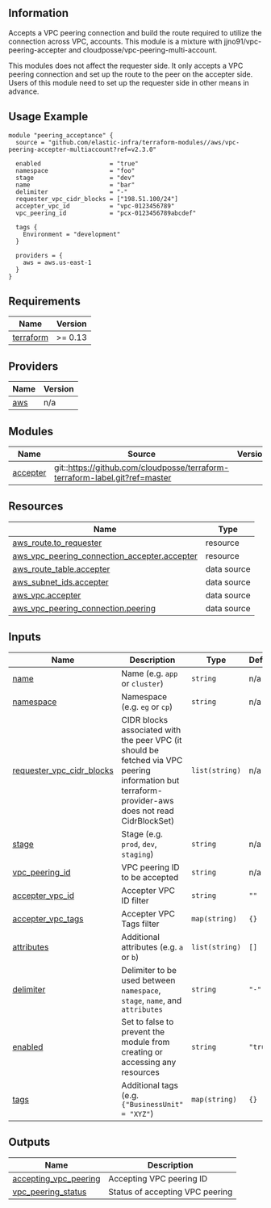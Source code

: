 <!-- BEGINNING OF PRE-COMMIT-TERRAFORM DOCS HOOK -->
## Information

Accepts a VPC peering connection and build the route required to utilize the connection across VPC, accounts.
This module is a mixture with jjno91/vpc-peering-accepter and cloudposse/vpc-peering-multi-account.

This modules does not affect the requester side. It only accepts a VPC peering connection and
set up the route to the peer on the accepter side.
Users of this module need to set up the requester side in other means in advance.

## Usage Example

```hcl
module "peering_acceptance" {
  source = "github.com/elastic-infra/terraform-modules//aws/vpc-peering-accepter-multiaccount?ref=v2.3.0"

  enabled                   = "true"
  namespace                 = "foo"
  stage                     = "dev"
  name                      = "bar"
  delimiter                 = "-"
  requester_vpc_cidr_blocks = ["198.51.100/24"]
  accepter_vpc_id           = "vpc-0123456789"
  vpc_peering_id            = "pcx-0123456789abcdef"

  tags {
    Environment = "development"
  }

  providers = {
    aws = aws.us-east-1
  }
}
```

## Requirements

| Name | Version |
|------|---------|
| <a name="requirement_terraform"></a> [terraform](#requirement\_terraform) | >= 0.13 |

## Providers

| Name | Version |
|------|---------|
| <a name="provider_aws"></a> [aws](#provider\_aws) | n/a |

## Modules

| Name | Source | Version |
|------|--------|---------|
| <a name="module_accepter"></a> [accepter](#module\_accepter) | git::https://github.com/cloudposse/terraform-terraform-label.git?ref=master |  |

## Resources

| Name | Type |
|------|------|
| [aws_route.to_requester](https://registry.terraform.io/providers/hashicorp/aws/latest/docs/resources/route) | resource |
| [aws_vpc_peering_connection_accepter.accepter](https://registry.terraform.io/providers/hashicorp/aws/latest/docs/resources/vpc_peering_connection_accepter) | resource |
| [aws_route_table.accepter](https://registry.terraform.io/providers/hashicorp/aws/latest/docs/data-sources/route_table) | data source |
| [aws_subnet_ids.accepter](https://registry.terraform.io/providers/hashicorp/aws/latest/docs/data-sources/subnet_ids) | data source |
| [aws_vpc.accepter](https://registry.terraform.io/providers/hashicorp/aws/latest/docs/data-sources/vpc) | data source |
| [aws_vpc_peering_connection.peering](https://registry.terraform.io/providers/hashicorp/aws/latest/docs/data-sources/vpc_peering_connection) | data source |

## Inputs

| Name | Description | Type | Default | Required |
|------|-------------|------|---------|:--------:|
| <a name="input_name"></a> [name](#input\_name) | Name  (e.g. `app` or `cluster`) | `string` | n/a | yes |
| <a name="input_namespace"></a> [namespace](#input\_namespace) | Namespace (e.g. `eg` or `cp`) | `string` | n/a | yes |
| <a name="input_requester_vpc_cidr_blocks"></a> [requester\_vpc\_cidr\_blocks](#input\_requester\_vpc\_cidr\_blocks) | CIDR blocks associated with the peer VPC (it should be fetched via VPC peering information but terraform-provider-aws does not read CidrBlockSet) | `list(string)` | n/a | yes |
| <a name="input_stage"></a> [stage](#input\_stage) | Stage (e.g. `prod`, `dev`, `staging`) | `string` | n/a | yes |
| <a name="input_vpc_peering_id"></a> [vpc\_peering\_id](#input\_vpc\_peering\_id) | VPC peering ID to be accepted | `string` | n/a | yes |
| <a name="input_accepter_vpc_id"></a> [accepter\_vpc\_id](#input\_accepter\_vpc\_id) | Accepter VPC ID filter | `string` | `""` | no |
| <a name="input_accepter_vpc_tags"></a> [accepter\_vpc\_tags](#input\_accepter\_vpc\_tags) | Accepter VPC Tags filter | `map(string)` | `{}` | no |
| <a name="input_attributes"></a> [attributes](#input\_attributes) | Additional attributes (e.g. `a` or `b`) | `list(string)` | `[]` | no |
| <a name="input_delimiter"></a> [delimiter](#input\_delimiter) | Delimiter to be used between `namespace`, `stage`, `name`, and `attributes` | `string` | `"-"` | no |
| <a name="input_enabled"></a> [enabled](#input\_enabled) | Set to false to prevent the module from creating or accessing any resources | `string` | `"true"` | no |
| <a name="input_tags"></a> [tags](#input\_tags) | Additional tags (e.g. `{"BusinessUnit" = "XYZ"`) | `map(string)` | `{}` | no |

## Outputs

| Name | Description |
|------|-------------|
| <a name="output_accepting_vpc_peering"></a> [accepting\_vpc\_peering](#output\_accepting\_vpc\_peering) | Accepting VPC peering ID |
| <a name="output_vpc_peering_status"></a> [vpc\_peering\_status](#output\_vpc\_peering\_status) | Status of accepting VPC peering |

<!-- END OF PRE-COMMIT-TERRAFORM DOCS HOOK -->
